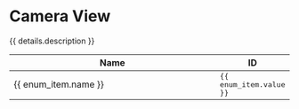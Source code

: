 <script setup>
import { data } from './enums.data.ts';

const details = data.allowed_view
</script>

<style>
.selectable-group {
    user-select: all;
    font-family: monospace
}
</style>

# Camera View

{{ details.description }}

<table>
    <thead>
        <th style="width:100%">Name</th>
        <th>ID</th>
    </thead>
    <tbody>
        <tr v-for="(enum_item, index) in details.list" :key="index">
            <td>{{ enum_item.name }}</td>
            <td><Badge class="selectable-group" type="tip">{{ enum_item.value }}</Badge></td>
        </tr>
    </tbody>
</table>